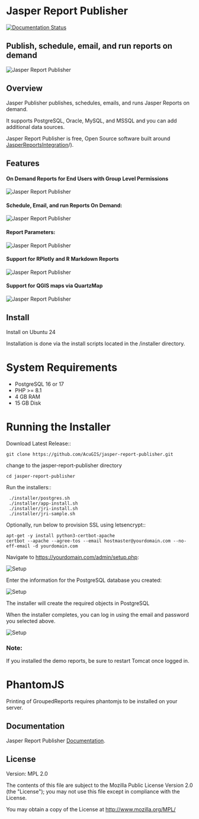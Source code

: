 # Jasper Report Publisher

[![Documentation Status](https://readthedocs.org/projects/jri-viewer/badge/?version=latest)](https://jasper-report-publisher.docs.acugis.com/en/latest/?badge=latest)



## Publish, schedule, email, and run reports on demand

![Jasper Report Publisher](docs/_static/JasperGithubDashboard.png)

## Overview

Jasper Publisher publishes, schedules, emails, and runs Jasper Reports on demand.

It supports PostgreSQL, Oracle, MySQL, and MSSQL and you can add additional data sources.

Jasper Report Publisher is free, Open Source software built around [JasperReportsIntegration](https://github.com/daust/JasperReportsIntegration)/). 

## Features

#### On Demand Reports for End Users with Group Level Permissions

![Jasper Report Publisher](docs/_static/Jasper-Report-Publisher-README.png)


#### Schedule, Email, and run Reports On Demand:

![Jasper Report Publisher](docs/_static/simple-bee-report.png)

#### Report Parameters:

![Jasper Report Publisher](docs/_static/LOV-demo-1.png)


#### Support for RPlotly and R Markdown Reports

![Jasper Report Publisher](docs/_static/R-animated.png)


#### Support for QGIS maps via QuartzMap

![Jasper Report Publisher](docs/_static/qgis-maps.png)


## Install
Install on Ubuntu 24

Installation is done via the install scripts located in the /installer directory.

System Requirements
=======================
* PostgreSQL 16 or 17
* PHP >= 8.1
* 4 GB RAM
* 15 GB Disk

Running the Installer
=======================

Download Latest Release::

    git clone https://github.com/AcuGIS/jasper-report-publisher.git

change to the jasper-report-publisher directory

    cd jasper-report-publisher   

Run the installers::

     ./installer/postgres.sh
     ./installer/app-install.sh
     ./installer/jri-install.sh
     ./installer/jri-sample.sh


Optionally, run below to provision SSL using letsencrypt::

    apt-get -y install python3-certbot-apache
    certbot --apache --agree-tos --email hostmaster@yourdomain.com --no-eff-email -d yourdomain.com


Navigate to https://yourdomain.com/admin/setup.php:

![Setup](docs/_static/install-1.png)

Enter the information for the PostgreSQL database you created:

![Setup](docs/_static/install-screen-2.png)

The installer will create the required objects in PostgreSQL

When the installer completes, you can log in using the email and password you selected above.

![Setup](docs/_static/JasperReportPublisherLogin.png)

### Note: 
If you installed the demo reports, be sure to restart Tomcat once logged in.

PhantomJS
===================

Printing of GroupedReports requires phantomjs to be installed on your server.




 
## Documentation

Jasper Report Publisher [Documentation](https://jasper-report-publisher.docs.acugis.com).


## License
Version: MPL 2.0

The contents of this file are subject to the Mozilla Public License Version 2.0 (the "License"); you may not use this file except in compliance with the License. 

You may obtain a copy of the License at http://www.mozilla.org/MPL/
